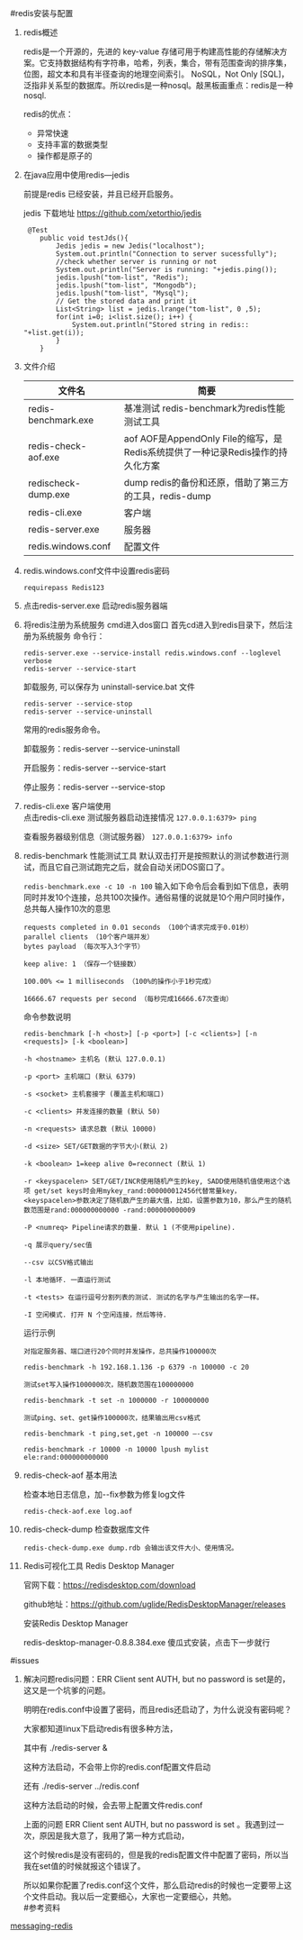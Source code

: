 #redis安装与配置
1. redis概述

    redis是一个开源的，先进的 key-value 存储可用于构建高性能的存储解决方案。它支持数据结构有字符串，哈希，列表，集合，带有范围查询的排序集，位图，超文本和具有半径查询的地理空间索引。 NoSQL，Not Only [SQL]，泛指非关系型的数据库。所以redis是一种nosql。敲黑板画重点：redis是一种nosql.
    
    redis的优点：
    
    * 异常快速
    * 支持丰富的数据类型
    * 操作都是原子的

2. 在java应用中使用redis—jedis

    前提是redis 已经安装，并且已经开启服务。
    
    jedis 下载地址 https://github.com/xetorthio/jedis
    
    ````
     @Test
        public void testJds(){
            Jedis jedis = new Jedis("localhost");
            System.out.println("Connection to server sucessfully");
            //check whether server is running or not
            System.out.println("Server is running: "+jedis.ping());
            jedis.lpush("tom-list", "Redis");
            jedis.lpush("tom-list", "Mongodb");
            jedis.lpush("tom-list", "Mysql");
            // Get the stored data and print it
            List<String> list = jedis.lrange("tom-list", 0 ,5);
            for(int i=0; i<list.size(); i++) {
                System.out.println("Stored string in redis:: "+list.get(i));
            }
        }
    ````
3. 文件介绍

    |文件名	|简要|
    |----|-----|
    |redis-benchmark.exe	|基准测试  redis-benchmark为redis性能测试工具|
    |redis-check-aof.exe	|aof         AOF是AppendOnly File的缩写，是Redis系统提供了一种记录Redis操作的持久化方案|
    |redischeck-dump.exe	|dump      redis的备份和还原，借助了第三方的工具，redis-dump|
    |redis-cli.exe	|客户端|
    |redis-server.exe	|服务器|
    |redis.windows.conf	|配置文件|

4. redis.windows.conf文件中设置redis密码

    ````
    requirepass Redis123
    ````

5. 点击redis-server.exe  启动redis服务器端
6. 将redis注册为系统服务
    cmd进入dos窗口
    首先cd进入到redis目录下，然后注册为系统服务
    命令行：
    ````
    redis-server.exe --service-install redis.windows.conf --loglevel verbose
    redis-server --service-start
    ````
    卸载服务, 可以保存为 uninstall-service.bat 文件
    ````
    redis-server --service-stop
    redis-server --service-uninstall
    ````
    常用的redis服务命令。
    
    卸载服务：redis-server --service-uninstall
    
    开启服务：redis-server --service-start

    停止服务：redis-server --service-stop
7. redis-cli.exe 客户端使用  
   点击redis-cli.exe
   测试服务器启动连接情况
   `127.0.0.1:6379> ping`
   
    查看服务器级别信息（测试服务器）
    `127.0.0.1:6379> info`
8. redis-benchmark 性能测试工具
    默认双击打开是按照默认的测试参数进行测试，而且它自己测试跑完之后，就会自动关闭DOS窗口了。
    
    `redis-benchmark.exe -c 10 -n 100`
    输入如下命令后会看到如下信息，表明同时并发10个连接，总共100次操作。通俗易懂的说就是10个用户同时操作，总共每人操作10次的意思
    ```` 
    requests completed in 0.01 seconds （100个请求完成于0.01秒）
    parallel clients （10个客户端并发）
    bytes payload （每次写入3个字节）
    
    keep alive: 1 （保存一个链接数）
    
    100.00% <= 1 milliseconds （100%的操作小于1秒完成）
    
    16666.67 requests per second （每秒完成16666.67次查询）
    ```` 
    命令参数说明
    ````
    redis-benchmark [-h <host>] [-p <port>] [-c <clients>] [-n <requests]> [-k <boolean>]
    
    -h <hostname> 主机名 (默认 127.0.0.1)
    
    -p <port> 主机端口 (默认 6379)
    
    -s <socket> 主机套接字 (覆盖主机和端口)
    
    -c <clients> 并发连接的数量 (默认 50)
    
    -n <requests> 请求总数 (默认 10000)
    
    -d <size> SET/GET数据的字节大小(默认 2)
    
    -k <boolean> 1=keep alive 0=reconnect (默认 1)
    
    -r <keyspacelen> SET/GET/INCR使用随机产生的key, SADD使用随机值使用这个选项 get/set keys时会用mykey_rand:000000012456代替常量key， <keyspacelen>参数决定了随机数产生的最大值，比如，设置参数为10，那么产生的随机数范围是rand:000000000000 -rand:000000000009
    
    -P <numreq> Pipeline请求的数量. 默认 1 (不使用pipeline).
    
    -q 展示query/sec值
    
    --csv 以CSV格式输出
    
    -l 本地循环. 一直运行测试
    
    -t <tests> 在运行逗号分割列表的测试. 测试的名字与产生输出的名字一样。
    
    -I 空闲模式. 打开 N 个空闲连接，然后等待.  
    ````  
    运行示例
    ````  
    对指定服务器、端口进行20个同时并发操作，总共操作100000次
    
    redis-benchmark -h 192.168.1.136 -p 6379 -n 100000 -c 20
    
    测试set写入操作1000000次，随机数范围在100000000
    
    redis-benchmark -t set -n 1000000 -r 100000000
    
    测试ping、set、get操作100000次，结果输出用csv格式
    
    redis-benchmark -t ping,set,get -n 100000 –-csv
    
    redis-benchmark -r 10000 -n 10000 lpush mylist ele:rand:000000000000
    ````  
9. redis-check-aof 基本用法
 
    检查本地日志信息，加--fix参数为修复log文件
    
    `redis-check-aof.exe log.aof`
 
10. redis-check-dump 检查数据库文件
 
    `redis-check-dump.exe dump.rdb 会输出该文件大小、使用情况。`
11. Redis可视化工具 Redis Desktop Manager

    官网下载：https://redisdesktop.com/download
    
    github地址：https://github.com/uglide/RedisDesktopManager/releases
    
    安装Redis Desktop Manager
    
    redis-desktop-manager-0.8.8.384.exe   傻瓜式安装，点击下一步就行
  
  
#issues
1. 解决问题redis问题：ERR Client sent AUTH, but no password is set是的，这又是一个坑爹的问题。

    明明在redis.conf中设置了密码，而且redis还启动了，为什么说没有密码呢？
    
    大家都知道linux下启动redis有很多种方法，
    
    其中有 ./redis-server &  
    
    这种方法启动，不会带上你的redis.conf配置文件启动
    
    还有 ./redis-server ../redis.conf
    
    这种方法启动的时候，会去带上配置文件redis.conf
    
    上面的问题 ERR Client sent AUTH, but no password is set 。我遇到过一次，原因是我大意了，我用了第一种方式启动，
    
    这个时候redis是没有密码的，但是我的redis配置文件中配置了密码，所以当我在set值的时候就报这个错误了。
    
    所以如果你配置了redis.conf这个文件，那么启动redis的时候也一定要带上这个文件启动。我以后一定要细心，大家也一定要细心，共勉。     
#参考资料

[messaging-redis](https://spring.io/guides/gs/messaging-redis/)